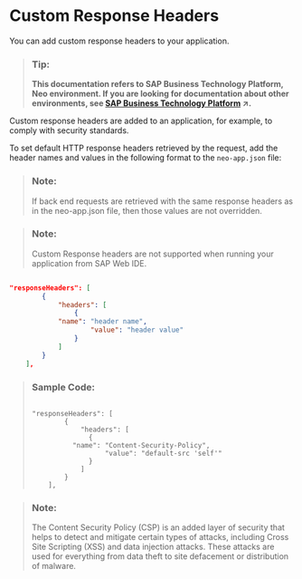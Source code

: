 <!-- loio8f2fadbd0f1c4bea8d84473e8f25e1d5 -->

# Custom Response Headers

You can add custom response headers to your application.

> ### Tip:  
> **This documentation refers to SAP Business Technology Platform, Neo environment. If you are looking for documentation about other environments, see [SAP Business Technology Platform](https://help.sap.com/viewer/65de2977205c403bbc107264b8eccf4b/Cloud/en-US/6a2c1ab5a31b4ed9a2ce17a5329e1dd8.html "SAP Business Technology Platform (SAP BTP) is an integrated offering comprised of four technology portfolios: database and data management, application development and integration, analytics, and intelligent technologies. The platform offers users the ability to turn data into business value, compose end-to-end business processes, and build and extend SAP applications quickly.") :arrow_upper_right:.**

Custom response headers are added to an application, for example, to comply with security standards.

To set default HTTP response headers retrieved by the request, add the header names and values in the following format to the `neo-app.json` file:

> ### Note:  
> If back end requests are retrieved with the same response headers as in the neo-app.json file, then those values are not overridden.

> ### Note:  
> Custom Response headers are not supported when running your application from SAP Web IDE.

```json

"responseHeaders": [
        {
            "headers": [
            	{
			"name": "header name",
	                "value": "header value"
            	}
            ]
        }
    ],
```

> ### Sample Code:  
> ```
> 
> "responseHeaders": [
>         {
>             "headers": [
>             	{
> 			"name": "Content-Security-Policy",
> 	                "value": "default-src 'self'"
>             	}
>             ]
>         }
>     ],
> ```

> ### Note:  
> The Content Security Policy \(CSP\) is an added layer of security that helps to detect and mitigate certain types of attacks, including Cross Site Scripting \(XSS\) and data injection attacks. These attacks are used for everything from data theft to site defacement or distribution of malware.

